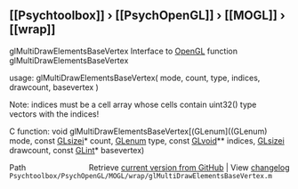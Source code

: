 ## [[Psychtoolbox]] &#8250; [[PsychOpenGL]] &#8250; [[MOGL]] &#8250; [[wrap]]

glMultiDrawElementsBaseVertex  Interface to [OpenGL](OpenGL) function glMultiDrawElementsBaseVertex  
  
usage:  glMultiDrawElementsBaseVertex( mode, count, type, indices, drawcount, basevertex )  
  
Note: indices must be a cell array whose cells contain uint32() type  
vectors with the indices!  
  
C function:  void glMultiDrawElementsBaseVertex[(GLenum]((GLenum) mode, const [GLsizei](GLsizei)\* count, [GLenum](GLenum) type, const [GLvoid](GLvoid)\*\* indices, [GLsizei](GLsizei) drawcount, const [GLint](GLint)\* basevertex)  




<div class="code_header" style="text-align:right;">
  <span style="float:left;">Path&nbsp;&nbsp;</span> <span class="counter">Retrieve <a href=
  "https://raw.github.com/Psychtoolbox-3/Psychtoolbox-3/beta/Psychtoolbox/PsychOpenGL/MOGL/wrap/glMultiDrawElementsBaseVertex.m">current version from GitHub</a> | View <a href=
  "https://github.com/Psychtoolbox-3/Psychtoolbox-3/commits/beta/Psychtoolbox/PsychOpenGL/MOGL/wrap/glMultiDrawElementsBaseVertex.m">changelog</a></span>
</div>
<div class="code">
  <code>Psychtoolbox/PsychOpenGL/MOGL/wrap/glMultiDrawElementsBaseVertex.m</code>
</div>

